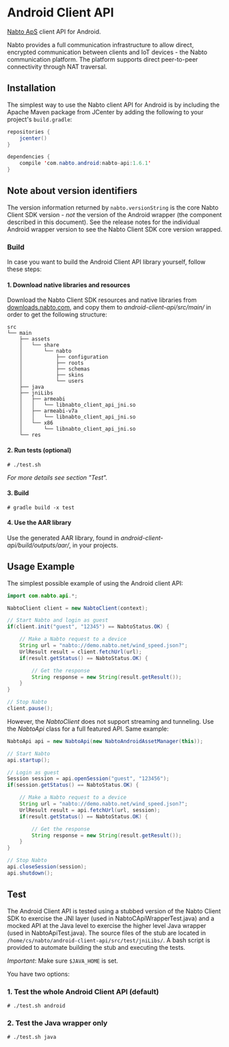 # Android Client API

[Nabto ApS](http://nabto.com) client API for Android.

Nabto provides a full communication infrastructure to allow direct, encrypted communication between clients and IoT devices - the Nabto communication platform. The platform supports direct peer-to-peer connectivity through NAT traversal.

## Installation

The simplest way to use the Nabto client API for Android is by including the Apache Maven package from JCenter by adding the following to your project's `build.gradle`:

```java
repositories {
    jcenter()
}

dependencies {
    compile 'com.nabto.android:nabto-api:1.6.1'
}
```

## Note about version identifiers

The version information returned by `nabto.versionString` is the core Nabto Client SDK version - _not_ the version of the Android wrapper (the component described in this document). See the release notes for the individual Android wrapper version to see the Nabto Client SDK core version wrapped.


### Build

In case you want to build the Android Client API library yourself, follow these steps:

#### 1. Download native libraries and resources
Download the Nabto Client SDK resources and native libraries from [downloads.nabto.com](https://downloads.nabto.com/), and copy them to *android-client-api/src/main/* in order to get the following structure:

```
src
└── main
    ├── assets
    │   └── share
    │       └── nabto
    │           ├── configuration
    │           ├── roots
    │           ├── schemas
    │           ├── skins
    │           └── users
    ├── java
    ├── jniLibs
    │   ├── armeabi
    │   │   └── libnabto_client_api_jni.so
    │   ├── armeabi-v7a
    │   │   └── libnabto_client_api_jni.so
    │   └── x86
    │       └── libnabto_client_api_jni.so
    └── res

```

#### 2. Run tests (optional)
```
# ./test.sh
```
*For more details see section "Test".*
#### 3. Build
```
# gradle build -x test
```
#### 4. Use the AAR library
Use the generated AAR library, found in *android-client-api/build/outputs/aar/*, in your projects.

## Usage Example

The simplest possible example of using the Android client API:
```java
import com.nabto.api.*;
```
```java
NabtoClient client = new NabtoClient(context);

// Start Nabto and login as guest
if(client.init("guest", "12345") == NabtoStatus.OK) {

    // Make a Nabto request to a device
    String url = "nabto://demo.nabto.net/wind_speed.json?";
    UrlResult result = client.fetchUrl(url);
    if(result.getStatus() == NabtoStatus.OK) {

        // Get the response
        String response = new String(result.getResult());
    }
}

// Stop Nabto
client.pause();
```

However, the *NabtoClient* does not support streaming and tunneling. Use the *NabtoApi* class for a full featured API. Same example:
```java
NabtoApi api = new NabtoApi(new NabtoAndroidAssetManager(this));

// Start Nabto
api.startup();

// Login as guest
Session session = api.openSession("guest", "123456");
if(session.getStatus() == NabtoStatus.OK) {

    // Make a Nabto request to a device
    String url = "nabto://demo.nabto.net/wind_speed.json?";
    UrlResult result = api.fetchUrl(url, session);
    if(result.getStatus() == NabtoStatus.OK) {

        // Get the response
        String response = new String(result.getResult());
    }
}

// Stop Nabto
api.closeSession(session);
api.shutdown();
```

## Test

The Android Client API is tested using a stubbed version of the Nabto Client SDK to exercise the JNI layer (used in NabtoCApiWrapperTest.java) and a mocked API at the Java level to exercise the higher level Java wrapper (used in NabtoApiTest.java). The source files of the stub are located in `/home/cs/nabto/android-client-api/src/test/jniLibs/`. A bash script is provided to automate building the stub and executing the tests.

*Important*: Make sure `$JAVA_HOME` is set.

You have two options:
### 1. Test the whole Android Client API (default)
```
# ./test.sh android
```
### 2. Test the Java wrapper only
```
# ./test.sh java
```
